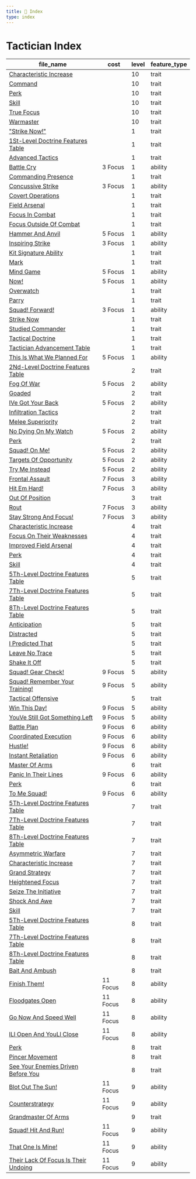 ```yaml
---
title: 📑 Index
type: index
---
```


# Tactician Index

| file_name                                                                                                     | cost     | level | feature_type |
| ------------------------------------------------------------------------------------------------------------- | -------- | ----- | ------------ |
| [Characteristic Increase](10th-Level%20Features/Characteristic%20Increase)                                    |          | 10    | trait        |
| [Command](10th-Level%20Features/Command)                                                                      |          | 10    | trait        |
| [Perk](10th-Level%20Features/Perk)                                                                            |          | 10    | trait        |
| [Skill](10th-Level%20Features/Skill)                                                                          |          | 10    | trait        |
| [True Focus](10th-Level%20Features/True%20Focus)                                                              |          | 10    | trait        |
| [Warmaster](10th-Level%20Features/Warmaster)                                                                  |          | 10    | trait        |
| ["Strike Now!"](1st-Level%20Features/%22Strike%20Now%21%22)                                                   |          | 1     | trait        |
| [1St-Level Doctrine Features Table](1st-Level%20Features/1St-Level%20Doctrine%20Features%20Table)             |          | 1     | trait        |
| [Advanced Tactics](1st-Level%20Features/Advanced%20Tactics)                                                   |          | 1     | trait        |
| [Battle Cry](1st-Level%20Features/Battle%20Cry)                                                               | 3 Focus  | 1     | ability      |
| [Commanding Presence](1st-Level%20Features/Commanding%20Presence)                                             |          | 1     | trait        |
| [Concussive Strike](1st-Level%20Features/Concussive%20Strike)                                                 | 3 Focus  | 1     | ability      |
| [Covert Operations](1st-Level%20Features/Covert%20Operations)                                                 |          | 1     | trait        |
| [Field Arsenal](1st-Level%20Features/Field%20Arsenal)                                                         |          | 1     | trait        |
| [Focus In Combat](1st-Level%20Features/Focus%20In%20Combat)                                                   |          | 1     | trait        |
| [Focus Outside Of Combat](1st-Level%20Features/Focus%20Outside%20Of%20Combat)                                 |          | 1     | trait        |
| [Hammer And Anvil](1st-Level%20Features/Hammer%20And%20Anvil)                                                 | 5 Focus  | 1     | ability      |
| [Inspiring Strike](1st-Level%20Features/Inspiring%20Strike)                                                   | 3 Focus  | 1     | ability      |
| [Kit Signature Ability](1st-Level%20Features/Kit%20Signature%20Ability)                                       |          | 1     | trait        |
| [Mark](1st-Level%20Features/Mark)                                                                             |          | 1     | trait        |
| [Mind Game](1st-Level%20Features/Mind%20Game)                                                                 | 5 Focus  | 1     | ability      |
| [Now!](1st-Level%20Features/Now%21)                                                                           | 5 Focus  | 1     | ability      |
| [Overwatch](1st-Level%20Features/Overwatch)                                                                   |          | 1     | trait        |
| [Parry](1st-Level%20Features/Parry)                                                                           |          | 1     | trait        |
| [Squad! Forward!](1st-Level%20Features/Squad%21%20Forward%21)                                                 | 3 Focus  | 1     | ability      |
| [Strike Now](1st-Level%20Features/Strike%20Now)                                                               |          | 1     | trait        |
| [Studied Commander](1st-Level%20Features/Studied%20Commander)                                                 |          | 1     | trait        |
| [Tactical Doctrine](1st-Level%20Features/Tactical%20Doctrine)                                                 |          | 1     | trait        |
| [Tactician Advancement Table](1st-Level%20Features/Tactician%20Advancement%20Table)                           |          | 1     | trait        |
| [This Is What We Planned For](1st-Level%20Features/This%20Is%20What%20We%20Planned%20For)                     | 5 Focus  | 1     | ability      |
| [2Nd-Level Doctrine Features Table](2nd-Level%20Features/2Nd-Level%20Doctrine%20Features%20Table)             |          | 2     | trait        |
| [Fog Of War](2nd-Level%20Features/Fog%20Of%20War)                                                             | 5 Focus  | 2     | ability      |
| [Goaded](2nd-Level%20Features/Goaded)                                                                         |          | 2     | trait        |
| [IVe Got Your Back](2nd-Level%20Features/IVe%20Got%20Your%20Back)                                             | 5 Focus  | 2     | ability      |
| [Infiltration Tactics](2nd-Level%20Features/Infiltration%20Tactics)                                           |          | 2     | trait        |
| [Melee Superiority](2nd-Level%20Features/Melee%20Superiority)                                                 |          | 2     | trait        |
| [No Dying On My Watch](2nd-Level%20Features/No%20Dying%20On%20My%20Watch)                                     | 5 Focus  | 2     | ability      |
| [Perk](2nd-Level%20Features/Perk)                                                                             |          | 2     | trait        |
| [Squad! On Me!](2nd-Level%20Features/Squad%21%20On%20Me%21)                                                   | 5 Focus  | 2     | ability      |
| [Targets Of Opportunity](2nd-Level%20Features/Targets%20Of%20Opportunity)                                     | 5 Focus  | 2     | ability      |
| [Try Me Instead](2nd-Level%20Features/Try%20Me%20Instead)                                                     | 5 Focus  | 2     | ability      |
| [Frontal Assault](3rd-Level%20Features/Frontal%20Assault)                                                     | 7 Focus  | 3     | ability      |
| [Hit Em Hard!](3rd-Level%20Features/Hit%20Em%20Hard%21)                                                       | 7 Focus  | 3     | ability      |
| [Out Of Position](3rd-Level%20Features/Out%20Of%20Position)                                                   |          | 3     | trait        |
| [Rout](3rd-Level%20Features/Rout)                                                                             | 7 Focus  | 3     | ability      |
| [Stay Strong And Focus!](3rd-Level%20Features/Stay%20Strong%20And%20Focus%21)                                 | 7 Focus  | 3     | ability      |
| [Characteristic Increase](4th-Level%20Features/Characteristic%20Increase)                                     |          | 4     | trait        |
| [Focus On Their Weaknesses](4th-Level%20Features/Focus%20On%20Their%20Weaknesses)                             |          | 4     | trait        |
| [Improved Field Arsenal](4th-Level%20Features/Improved%20Field%20Arsenal)                                     |          | 4     | trait        |
| [Perk](4th-Level%20Features/Perk)                                                                             |          | 4     | trait        |
| [Skill](4th-Level%20Features/Skill)                                                                           |          | 4     | trait        |
| [5Th-Level Doctrine Features Table](5th-Level%20Features/5Th-Level%20Doctrine%20Features%20Table)             |          | 5     | trait        |
| [7Th-Level Doctrine Features Table](5th-Level%20Features/7Th-Level%20Doctrine%20Features%20Table)             |          | 5     | trait        |
| [8Th-Level Doctrine Features Table](5th-Level%20Features/8Th-Level%20Doctrine%20Features%20Table)             |          | 5     | trait        |
| [Anticipation](5th-Level%20Features/Anticipation)                                                             |          | 5     | trait        |
| [Distracted](5th-Level%20Features/Distracted)                                                                 |          | 5     | trait        |
| [I Predicted That](5th-Level%20Features/I%20Predicted%20That)                                                 |          | 5     | trait        |
| [Leave No Trace](5th-Level%20Features/Leave%20No%20Trace)                                                     |          | 5     | trait        |
| [Shake It Off](5th-Level%20Features/Shake%20It%20Off)                                                         |          | 5     | trait        |
| [Squad! Gear Check!](5th-Level%20Features/Squad%21%20Gear%20Check%21)                                         | 9 Focus  | 5     | ability      |
| [Squad! Remember Your Training!](5th-Level%20Features/Squad%21%20Remember%20Your%20Training%21)               | 9 Focus  | 5     | ability      |
| [Tactical Offensive](5th-Level%20Features/Tactical%20Offensive)                                               |          | 5     | trait        |
| [Win This Day!](5th-Level%20Features/Win%20This%20Day%21)                                                     | 9 Focus  | 5     | ability      |
| [YouVe Still Got Something Left](5th-Level%20Features/YouVe%20Still%20Got%20Something%20Left)                 | 9 Focus  | 5     | ability      |
| [Battle Plan](6th-Level%20Features/Battle%20Plan)                                                             | 9 Focus  | 6     | ability      |
| [Coordinated Execution](6th-Level%20Features/Coordinated%20Execution)                                         | 9 Focus  | 6     | ability      |
| [Hustle!](6th-Level%20Features/Hustle%21)                                                                     | 9 Focus  | 6     | ability      |
| [Instant Retaliation](6th-Level%20Features/Instant%20Retaliation)                                             | 9 Focus  | 6     | ability      |
| [Master Of Arms](6th-Level%20Features/Master%20Of%20Arms)                                                     |          | 6     | trait        |
| [Panic In Their Lines](6th-Level%20Features/Panic%20In%20Their%20Lines)                                       | 9 Focus  | 6     | ability      |
| [Perk](6th-Level%20Features/Perk)                                                                             |          | 6     | trait        |
| [To Me Squad!](6th-Level%20Features/To%20Me%20Squad%21)                                                       | 9 Focus  | 6     | ability      |
| [5Th-Level Doctrine Features Table](7th-Level%20Features/5Th-Level%20Doctrine%20Features%20Table)             |          | 7     | trait        |
| [7Th-Level Doctrine Features Table](7th-Level%20Features/7Th-Level%20Doctrine%20Features%20Table)             |          | 7     | trait        |
| [8Th-Level Doctrine Features Table](7th-Level%20Features/8Th-Level%20Doctrine%20Features%20Table)             |          | 7     | trait        |
| [Asymmetric Warfare](7th-Level%20Features/Asymmetric%20Warfare)                                               |          | 7     | trait        |
| [Characteristic Increase](7th-Level%20Features/Characteristic%20Increase)                                     |          | 7     | trait        |
| [Grand Strategy](7th-Level%20Features/Grand%20Strategy)                                                       |          | 7     | trait        |
| [Heightened Focus](7th-Level%20Features/Heightened%20Focus)                                                   |          | 7     | trait        |
| [Seize The Initiative](7th-Level%20Features/Seize%20The%20Initiative)                                         |          | 7     | trait        |
| [Shock And Awe](7th-Level%20Features/Shock%20And%20Awe)                                                       |          | 7     | trait        |
| [Skill](7th-Level%20Features/Skill)                                                                           |          | 7     | trait        |
| [5Th-Level Doctrine Features Table](8th-Level%20Features/5Th-Level%20Doctrine%20Features%20Table)             |          | 8     | trait        |
| [7Th-Level Doctrine Features Table](8th-Level%20Features/7Th-Level%20Doctrine%20Features%20Table)             |          | 8     | trait        |
| [8Th-Level Doctrine Features Table](8th-Level%20Features/8Th-Level%20Doctrine%20Features%20Table)             |          | 8     | trait        |
| [Bait And Ambush](8th-Level%20Features/Bait%20And%20Ambush)                                                   |          | 8     | trait        |
| [Finish Them!](8th-Level%20Features/Finish%20Them%21)                                                         | 11 Focus | 8     | ability      |
| [Floodgates Open](8th-Level%20Features/Floodgates%20Open)                                                     | 11 Focus | 8     | ability      |
| [Go Now And Speed Well](8th-Level%20Features/Go%20Now%20And%20Speed%20Well)                                   | 11 Focus | 8     | ability      |
| [ILl Open And YouLl Close](8th-Level%20Features/ILl%20Open%20And%20YouLl%20Close)                             | 11 Focus | 8     | ability      |
| [Perk](8th-Level%20Features/Perk)                                                                             |          | 8     | trait        |
| [Pincer Movement](8th-Level%20Features/Pincer%20Movement)                                                     |          | 8     | trait        |
| [See Your Enemies Driven Before You](8th-Level%20Features/See%20Your%20Enemies%20Driven%20Before%20You)       |          | 8     | trait        |
| [Blot Out The Sun!](9th-Level%20Features/Blot%20Out%20The%20Sun%21)                                           | 11 Focus | 9     | ability      |
| [Counterstrategy](9th-Level%20Features/Counterstrategy)                                                       | 11 Focus | 9     | ability      |
| [Grandmaster Of Arms](9th-Level%20Features/Grandmaster%20Of%20Arms)                                           |          | 9     | trait        |
| [Squad! Hit And Run!](9th-Level%20Features/Squad%21%20Hit%20And%20Run%21)                                     | 11 Focus | 9     | ability      |
| [That One Is Mine!](9th-Level%20Features/That%20One%20Is%20Mine%21)                                           | 11 Focus | 9     | ability      |
| [Their Lack Of Focus Is Their Undoing](9th-Level%20Features/Their%20Lack%20Of%20Focus%20Is%20Their%20Undoing) | 11 Focus | 9     | ability      |
